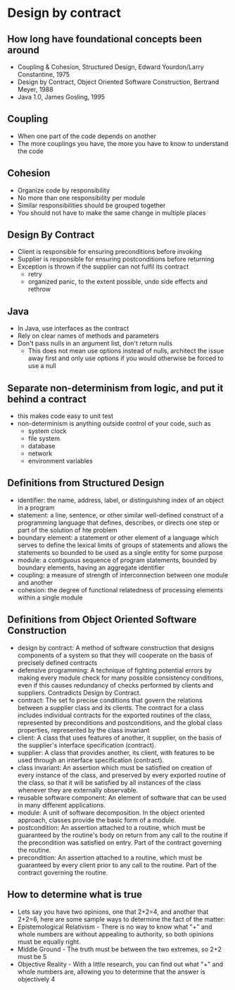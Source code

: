 # Design by contract

## How long have foundational concepts been around
- Coupling & Cohesion, Structured Design, Edward Yourdon/Larry Constantine, 1975
- Design by Contract, Object Oriented Software Construction, Bertrand Meyer, 1988
- Java 1.0, James Gosling, 1995

## Coupling
- When one part of the code depends on another
- The more couplings you have, the more you have to know to understand the code 

## Cohesion
- Organize code by responsibility
- No more than one responsibility per module
- Similar responsibilities should be grouped together
- You should not have to make the same change in multiple places

## Design By Contract
- Client is responsible for ensuring preconditions before invoking
- Supplier is responsible for ensuring postconditions before returning
- Exception is thrown if the supplier can not fulfil its contract
    - retry
    - organized panic, to the extent possible, undo side effects and rethrow  

## Java
- In Java, use interfaces as the contract
- Rely on clear names of methods and parameters 
- Don't pass nulls in an argument list, don't return nulls
    - This does not mean use options instead of nulls, architect the issue away first and only use options if you would otherwise be forced to use a null

## Separate non-determinism from logic, and put it behind a contract
- this makes code easy to unit test
- non-determinism is anything outside control of your code, such as
    - system clock
    - file system
    - database
    - network
    - environment variables

## Definitions from Structured Design
- identifier: the name, address, label, or distinguishing index of an object in a program
- statement: a line, sentence, or other similar well-defined construct of a programming language that defines, describes, or directs one step or part of the solution of hte problem
- boundary element: a statement or other element of a language which serves to define the lexical limits of groups of statements and allows the statements so bounded to be used as a single entity for some purpose
- module: a contiguous sequence of program statements, bounded by boundary elements, having an aggregate identifier
- coupling: a measure of strength of interconnection between one module and another
- cohesion: the degree of functional relatedness of processing elements within a single module

## Definitions from Object Oriented Software Construction
- design by contract: A method of software construction that designs components of a system so that they will cooperate on the basis of precisely defined contracts
- defensive programming: A technique of fighting potential errors by making every module check for many possible consistency conditions, even if this causes redundancy of checks performed by clients and suppliers.  Contradicts Design by Contract.
- contract: The set fo precise conditions that govern the relations between a supplier class and its clients.  The contract for a class includes individual contracts for the exported routines of the class, represented by preconditions and postconditions, and the global class properties, represented by the class invariant 
- client: A class that uses features of another, it supplier, on the basis of the supplier's interface specification (contract).
- supplier: A class that provides another, its client, with features to be used through an interface specification (contract).
- class invariant: An assertion which must be satisfied on creation of every instance of the class, and preserved by every exported routine of the class, so that it will be satisfied by all instances of the class whenever they are externally observable.
- reusable software component: An element of software that can be used in many different applications. 
- module: A unit of software decomposition.  In the object oriented approach, classes provide the basic form of a module.
- postcondition: An assertion attached to a routine, which must be guaranteed by the routine's body on return from any call to the routine if the precondition was satisfied on entry.  Part of the contract governing the routine.
- precondition: An assertion attached to a routine, which must be guaranteed by every client prior to any call to the routine.  Part of the contract governing the routine.

## How to determine what is true
- Lets say you have two opinions, one that 2+2=4, and another that 2+2=6, here are some sample ways to determine the fact of the matter:
- Epistemological Relativism - There is no way to know what "+" and whole numbers are without appealing to authority, so both opinions must be equally right.
- Middle Ground - The truth must be between the two extremes, so 2+2 must be 5
- Objective Reality - With a little research, you can find out what "+" and whole numbers are, allowing you to determine that the answer is objectively 4
